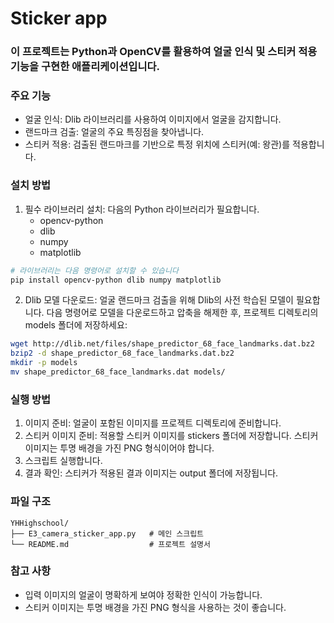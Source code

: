 # Sticker app
### 이 프로젝트는 Python과 OpenCV를 활용하여 얼굴 인식 및 스티커 적용 기능을 구현한 애플리케이션입니다.

### 주요 기능
- 얼굴 인식: Dlib 라이브러리를 사용하여 이미지에서 얼굴을 감지합니다.
- 랜드마크 검출: 얼굴의 주요 특징점을 찾아냅니다.
- 스티커 적용: 검출된 랜드마크를 기반으로 특정 위치에 스티커(예: 왕관)를 적용합니다.

### 설치 방법
1.	필수 라이브러리 설치: 다음의 Python 라이브러리가 필요합니다.
	- opencv-python
	- dlib
	- numpy
	- matplotlib

```bash
# 라이브러리는 다음 명령어로 설치할 수 있습니다
pip install opencv-python dlib numpy matplotlib
```


2.	Dlib 모델 다운로드: 얼굴 랜드마크 검출을 위해 Dlib의 사전 학습된 모델이 필요합니다. 다음 명령어로 모델을 다운로드하고 압축을 해제한 후, 프로젝트 디렉토리의 models 폴더에 저장하세요:

```bash
wget http://dlib.net/files/shape_predictor_68_face_landmarks.dat.bz2
bzip2 -d shape_predictor_68_face_landmarks.dat.bz2
mkdir -p models
mv shape_predictor_68_face_landmarks.dat models/
```


### 실행 방법
1.	이미지 준비: 얼굴이 포함된 이미지를 프로젝트 디렉토리에 준비합니다.
2.	스티커 이미지 준비: 적용할 스티커 이미지를 stickers 폴더에 저장합니다. 스티커 이미지는 투명 배경을 가진 PNG 형식이어야 합니다.
3.	스크립트 실행합니다.
4.	결과 확인: 스티커가 적용된 결과 이미지는 output 폴더에 저장됩니다.

### 파일 구조
```
YHHighschool/  
├── E3_camera_sticker_app.py   # 메인 스크립트  
└── README.md                  # 프로젝트 설명서  
```

### 참고 사항
- 입력 이미지의 얼굴이 명확하게 보여야 정확한 인식이 가능합니다.
- 스티커 이미지는 투명 배경을 가진 PNG 형식을 사용하는 것이 좋습니다.
